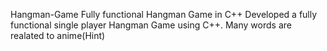 Hangman-Game
Fully functional Hangman Game in C++
Developed a fully functional single player Hangman Game using C++.
Many words are realated to anime(Hint)
